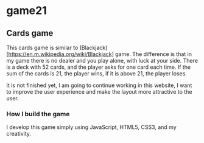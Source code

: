 # game21
## Cards game

This cards game is similar to (Blackjack)[https://en.m.wikipedia.org/wiki/Blackjack] game. The difference is that in my game there is no dealer and you play alone, with luck at your side. There is a deck with 52 cards, and the player asks for one card each time. If the sum of the cards is 21, the player wins, if it is above 21, the player loses.

It is not finished yet, I am going to continue working in this website, I want to improve the user experience and make the layout more attractive to the user.

### How I build the game

I develop this game simply using JavaScript, HTML5, CSS3, and my creativity.


